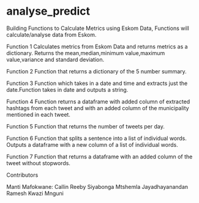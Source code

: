 # analyse_predict

Building Functions to Calculate Metrics using Eskom Data, Functions will calculate/analyse data from Eskom.

Function 1
Calculates metrics from Eskom Data and returns metrics as a dictionary.
Returns the mean,median,minimum value,maximum value,variance and standard deviation.

Function 2
Function that returns a dictionary of the 5 number summary.

Function 3
Function which takes in a date and time and extracts just the date.Function takes in date
and outputs a string.

Function 4
Function returns a dataframe with added column of extracted hashtags from each tweet and with an added
column of the municipality mentioned in each tweet.

Function 5
Function that returns the number of tweets per day.

Function 6
Function that splits a sentence into a list of individual words. Outputs a dataframe with a new column of
a list of individual words.

Function 7
Function that returns a dataframe with an added column of the tweet without stopwords.

Contributors

Manti Mafokwane: 
Callin Reeby
Siyabonga Mtshemla
Jayadhayanandan Ramesh
Kwazi Mnguni
